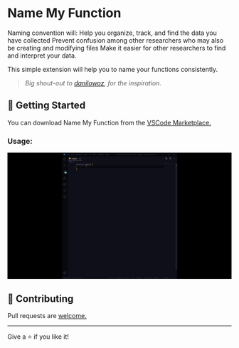 # Name My Function

Naming convention will: Help you organize, track, and find the data you have collected Prevent confusion among other researchers who may also be creating and modifying files Make it easier for other researchers to find and interpret your data.

This simple extension will help you to name your functions consistently.

> *Big shout-out to [danilowoz](https://github.com/danilowoz), for the inspiration.* 

## 🏃 Getting Started

You can download Name My Function from the [VSCode Marketplace.](https://marketplace.visualstudio.com/items?itemName=r-dev.name-my-function)

### Usage:
![Basic Usage](https://github.com/oli799/name-my-function/blob/main/assets/basic-usage.gif)



## 🤝 Contributing

Pull requests are [welcome.](https://github.com/oli799/name-my-function)

---

Give a ⭐️ if you like it!
